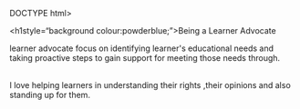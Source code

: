 DOCTYPE html>
<html>
<body>

<h1style=“background colour:powderblue;”>Being a Learner Advocate</h1>

<p>learner advocate focus on identifying learner's educational needs and taking proactive steps to gain support for meeting those needs through.</p>

<br></body>I love helping learners in understanding their rights ,their opinions and also standing up for them.
</html>
